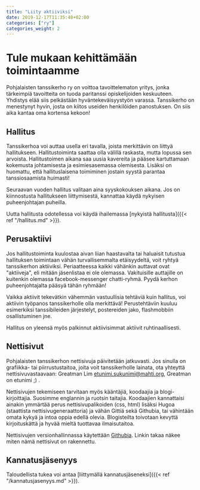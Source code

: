 ```yaml
---
title: "Liity aktiiviksi"
date: 2019-12-17T11:35:48+02:00
categories: ["ry"]
categories_weight: 2
---
```

# Tule mukaan kehittämään toimintaamme
Pohjalaisten tanssikerho ry on voittoa tavoittelematon yritys, jonka tärkeimpiä tavoitteita on tuoda paritanssi opiskelijoiden keskuuteen. Yhdistys elää siis pelkästään hyväntekeväisyystyön varassa. Tanssikerho on menestynyt hyvin, josta on kiitos useiden henkilöiden panostuksen. On siis aika kantaa oma kortensa kekoon!

## Hallitus
Tanssikerhoa voi auttaa usella eri tavalla, joista merkittävin on liittyä hallitukseen. Hallitustoiminta saattaa olla välillä raskasta, mutta lopussa sen arvoista. Hallitustoimen aikana saa uusia kavereita ja pääsee kartuttamaan kokemusta johtamisesta ja esimiesasemassa olemisesta. Lisäksi on huomattu, että hallituslaisena toimiminen jostain syystä parantaa tanssiosaamista huimasti!

Seuraavan vuoden hallitus valitaan aina syyskokouksen aikana. Jos on kiinnostusta hallitukseen liittymisestä, kannattaa käydä nykyisen puheenjohtajan puheilla.

Uutta hallitusta odotellessa voi käydä ihailemassa [nykyistä hallitusta]({{< ref "/hallitus.md" >}}).

## Perusaktiivi
Jos hallitustoiminta kuulostaa aivan liian haastavalta tai haluaisit tutustua hallituksen toimintaan vähän turvallisemmalta etäisyydeltä, voit ryhtyä tanssikerhon aktiiviksi. Periaatteessa kaikki vähänkin auttavat ovat "aktiiveja", eli mitään jäsenlistaa ei ole olemassa. Vakituisille auttajille on kuitenkin olemassa facebook-messenger chatti-ryhmä. Pyydä kerhon puheenjohtajalta pääsyä tähän ryhmään!

Vaikka aktiivit tekevätkin vähemmän vastuullisia tehtäviä kuin hallitus, voi aktiivin työpanos tanssikerholle olla merkittävä! Perustehtäviin kuuluu esimerkiksi tanssibileiden järjestelyt, postereiden jako, flashmobbiin osallistuminen jne.

Hallitus on yleensä myös palkinnut aktiivisimmat aktiivit ruhtinaallisesti.

## Nettisivut
Pohjalaisten tanssikerhon nettisivuja päivitetään jatkuvasti. Jos sinulla on grafiikka- tai piirrustustaitoa, joita voit tanssikerholle lainata, ota yhteyttä nettisivuvastaavaan: Greatman Lim etunimi.sukunimi@mahti.org, Greatman on etunimi ;) .

Nettisivujen tekemiseen tarvitaan myös kääntäjiä, koodaajia ja blogi-kirjoittajia. Suosimme englannin ja ruotsin taitajia. Koodaajien kannattaisi ainakin ymmärtää perus nettisivupalikoiden (css, html) lisäksi Hugoa (staattista nettisivugeneraattoria) ja vähän Gittiä sekä Githubia, tai vähintään omata kykyä ja intoa oppia edellä olevia. Blogisteilta toivotaan kevyttä kirjoituskättä ja hyvää mieltä tuottavaa ilmaisutaitoa.

Nettisivujen versionhallinnassa käytettään [Githubia](https://github.com/pohjalaisten-tanssikerho/web-page). Linkin takaa näkee miten nämä nettisivut on rakennettu.

## Kannatusjäsenyys
Taloudellista tukea voi antaa [liittymällä kannatusjäseneksi]({{< ref "/kannatusjasenyys.md" >}}).
